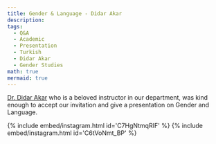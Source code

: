 ```yaml
---
title: Gender & Language - Didar Akar
description:
tags:
  - Q&A
  - Academic
  - Presentation
  - Turkish
  - Didar Akar
  - Gender Studies
math: true
mermaid: true
---
```

[Dr. Didar Akar](https://linguistics.bogazici.edu.tr/didar-akar) who is a beloved instructor in our department, was kind enough to accept our invitation and give a presentation on Gender and Language.

{% include embed/instagram.html id='C7HgNtmqRIF' %} 
{% include embed/instagram.html id='C6tVoNmt_BP' %}